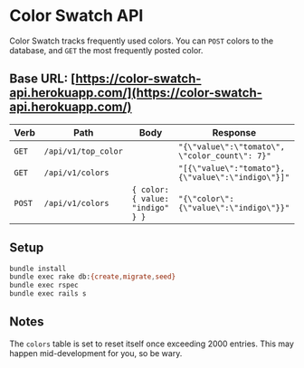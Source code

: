 # Color Swatch API

Color Swatch tracks frequently used colors. You can `POST` colors to the database, and
`GET` the most frequently posted color.

## Base URL: [https://color-swatch-api.herokuapp.com/](https://color-swatch-api.herokuapp.com/)

|Verb|Path|Body|Response|
|---|---|---|---|
|`GET`|`/api/v1/top_color`||`"{\"value\":\"tomato\", \"color_count\": 7}"`|
|`GET`|`/api/v1/colors`||`"[{\"value\":"tomato"},{\"value\":\"indigo\"}]"`|
|`POST`|`/api/v1/colors`|`{ color: { value: "indigo" } }`|`"{\"color\":{\"value\":\"indigo\"}}"`|

## Setup

```bash
bundle install
bundle exec rake db:{create,migrate,seed}
bundle exec rspec
bundle exec rails s
```

## Notes

The `colors` table is set to reset itself once exceeding 2000 entries. This may happen mid-development for you, so be wary.
